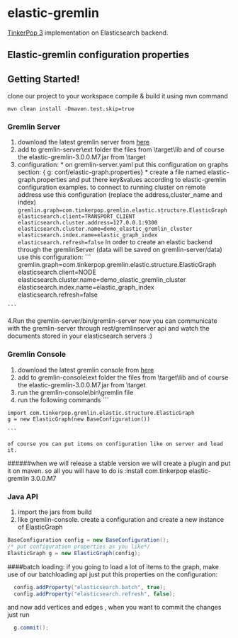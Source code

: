 # elastic-gremlin
[TinkerPop 3](http://www.tinkerpop.com/docs/3.0.0.M7/) implementation on Elasticsearch backend.
## Elastic-gremlin configuration properties


## Getting Started!
clone our project to your workspace
compile & build it using mvn command
```
mvn clean install -Dmaven.test.skip=true
```
### Gremlin Server
  1.  download the latest gremlin server from [here](http://tinkerpop.com/downloads/3.0.0.M7/gremlin-server-3.0.0.M7.zip)
  2.  add to gremlin-server\ext folder the files from \target\lib and of course the elastic-gremlin-3.0.0.M7.jar from \target
  3.  configuration:
    * on gremlin-server.yaml put this configuration on graphs section: { g: conf/elastic-graph.properties}
    * create a file named elastic-graph.properties and put there key&values according to elastic-gremlin configuration
    examples.
    to connect to running cluster on remote address use this configuration (replace the address,cluster_name and index)
    ```
    gremlin.graph=com.tinkerpop.gremlin.elastic.structure.ElasticGraph
    elasticsearch.client=TRANSPORT_CLIENT
    elasticsearch.cluster.address=127.0.0.1:9300
    elasticsearch.cluster.name=demo_elastic_gremlin_cluster
    elasticsearch.index.name=elastic_graph_index
    elasticsearch.refresh=false
    ```
    In order to create an elastic backend through the gremlinServer (data will be saved on gremlin-server/data)
    use this configuration:
    ```
    gremlin.graph=com.tinkerpop.gremlin.elastic.structure.ElasticGraph
    elasticsearch.client=NODE
    elasticsearch.cluster.name=demo_elastic_gremlin_cluster
    elasticsearch.index.name=elastic_graph_index
    elasticsearch.refresh=false

    ```
  4.Run the gremlin-server/bin/gremlin-server
    now you can communicate with the gremlin-server through rest/gremlinserver api and watch the documents stored in your elasticsearch servers :)
  
### Gremlin Console
  1.  download the latest gremlin console from [here](http://tinkerpop.com/downloads/3.0.0.M7/gremlin-console-3.0.0.M7.zip)
  2.  add to gremlin-console\ext folder the files from \target\lib and of course the elastic-gremlin-3.0.0.M7.jar from \target
  3. run the gremlin-console\bin\gremlin file
  4. run the following commands
    ```
    
    import com.tinkerpop.gremlin.elastic.structure.ElasticGraph
    g = new ElasticGraph(new BaseConfiguration())
    
    ```
    
    of course you can put items on configuration like on server and load it.
######when we will release a stable version we will create a plugin and put it on maven. so all you will have to do is  :install com.tinkerpop elastic-gremlin 3.0.0.M7 

### Java API
1. import the jars from build
2. like gremlin-console. create a configuration and create a new instance of ElasticGraph
```java
BaseConfiguration config = new BaseConfiguration();
/* put configuration properties as you like*/
ElasticGraph g = new ElasticGraph(config);
```
####batch loading:
if you going to load a lot of items to the graph, make use of our batchloading api
just put this properties on the configuration:
```java
  config.addProperty("elasticsearch.batch", true);
  config.addProperty("elasticsearch.refresh", false);
```
and now add vertices and edges , when you want to commit the changes just run
```java
  g.commit();
```
####



